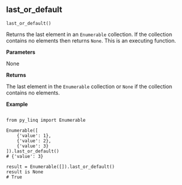 ## last_or_default

`last_or_default()`

Returns the last element in an `Enumerable` collection. If the collection contains no elements then returns `None`. This is an executing function.

**Parameters**

None

**Returns**

The last element in the `Enumerable` collection or `None` if the collection contains no elements.

**Example**

<pre><code>
from py_linq import Enumerable

Enumerable([
    {'value': 1},
    {'value': 2},
    {'value': 3}
]).last_or_default()
# {'value': 3}

result = Enumerable([]).last_or_default()
result is None
# True
</code></pre>